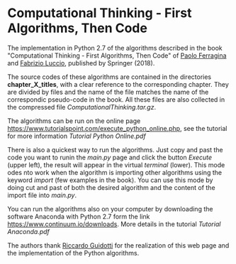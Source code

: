 # Computational Thinking - First Algorithms, Then Code

The implementation in Python 2.7 of the algorithms described in the book "Computational Thinking - First Algorithms, Then Code" of <a href="http://pages.di.unipi.it/ferragina/">Paolo Ferragina</a> and <a href="http://pages.di.unipi.it/luccio/">Fabrizio Luccio</a>, published by Springer (2018).

The source codes of these algorithms are contained in the directories **chapter_X_titles**, with a clear reference to the corresponding chapter. They are divided by files and the name of the file matches the name of the correspondic pseudo-code in the book. 
All these files are also collected in the compressed file *ComputationalThinking.tar.gz*.

The algorithms can be run on the online page https://www.tutorialspoint.com/execute_python_online.php, see the tutorial for more information *Tutorial Python Online.pdf*

There is also a quickest way to run the algorithms. Just copy and past the code you want to runin the *main.py* page and click the button *Execute* (upper left), the result will appear in the virtual *terminal* (lower). This mode odes nto work when the algorithm is importing other algorithms using the keyword *import* (few examples in the book). You can use this mode by doing cut and past of both the desired algorithm and the content of the import file into *main.py*.  

You can run the algorithms also on your computer by downloading the software Anaconda with Python 2.7 form the link https://www.continuum.io/downloads. More details in the tutorial *Tutorial Anaconda.pdf*

The authors thank <a href="http://kdd.isti.cnr.it/people/riccardo-guidotti">Riccardo Guidotti</a> for the realization of this web page and the implementation of the Python algorithms.
